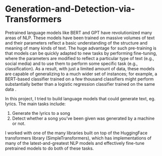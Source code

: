 # Generation-and-Detection-via-Transformers

Pretrained language models like BERT and GPT have revolutionized many areas of NLP. These models have been trained on massive volumes of text and their parameters reflect a basic understanding of the structure and meaning of many kinds of text. The huge advantage for such pre-training is that models can be quickly adapted to new tasks by performing fine-tuning, where the parameters are modified to reflect a particular type of text (e.g., social media) and to use them to perform some specific task (e.g., classification). As a result, with just a limited amount of data, these models are capable of generalizing to a much wider set of instances; for example, a BERT-based classifier trained on a few thousand classifiers might perform substantially better than a logistic regression classifier trained on the same data . 

In this project, I tried to build language models that could generate text, eg. lyrics. The main tasks include:
1. Generate the lyrics to a song
2. Detect whether a song you’ve been given was generated by a machine or not.

I worked with one of the many libraries built on top of the HuggingFace transformers library (SimpleTransformers), which has implementations of many of the latest-and-greatest NLP models and effectively fine-tune pretrained models to do both of these tasks.
